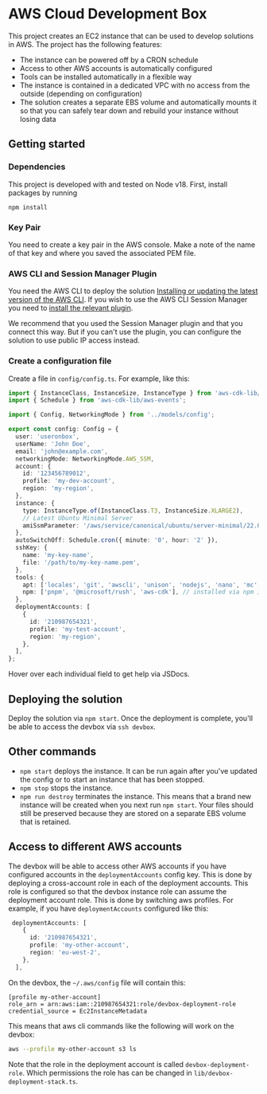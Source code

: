 # AWS Cloud Development Box

This project creates an EC2 instance that can be used to develop solutions in AWS. The project has the following features:

* The instance can be powered off by a CRON schedule
* Access to other AWS accounts is automatically configured
* Tools can be installed automatically in a flexible way
* The instance is contained in a dedicated VPC with no access from the outside (depending on configuration)
* The solution creates a separate EBS volume and automatically mounts it so that you can safely tear down and rebuild your instance without losing data

## Getting started
### Dependencies
This project is developed with and tested on Node v18. First, install packages by running
```
npm install
```

### Key Pair
You need to create a key pair in the AWS console. Make a note of the name of that key and where you saved the associated PEM file.

### AWS CLI and Session Manager Plugin
You need the AWS CLI to deploy the solution [Installing or updating the latest version of the AWS CLI](https://docs.aws.amazon.com/cli/latest/userguide/install-cliv2.html). If you wish to use the AWS CLI Session Manager you need to [install the relevant plugin](https://docs.aws.amazon.com/systems-manager/latest/userguide/session-manager-working-with-install-plugin.html).

We recommend that you used the Session Manager plugin and that you connect this way. But if you can't use the plugin, you can configure the solution to use public IP access instead.

### Create a configuration file
Create a file in `config/config.ts`. For example, like this:
```ts
import { InstanceClass, InstanceSize, InstanceType } from 'aws-cdk-lib/aws-ec2';
import { Schedule } from 'aws-cdk-lib/aws-events';

import { Config, NetworkingMode } from '../models/config';

export const config: Config = {
  user: 'useronbox',
  userName: 'John Doe',
  email: 'john@example.com',
  networkingMode: NetworkingMode.AWS_SSM,
  account: {
    id: '123456789012',
    profile: 'my-dev-account',
    region: 'my-region',
  },
  instance: {
    type: InstanceType.of(InstanceClass.T3, InstanceSize.XLARGE2),
    // Latest Ubuntu Minimal Server
    amiSsmParameter: '/aws/service/canonical/ubuntu/server-minimal/22.04/stable/current/amd64/hvm/ebs-gp2/ami-id',
  },
  autoSwitchOff: Schedule.cron({ minute: '0', hour: '2' }),
  sshKey: {
    name: 'my-key-name',
    file: '/path/to/my-key-name.pem',
  },
  tools: {
    apt: ['locales', 'git', 'awscli', 'unison', 'nodejs', 'nano', 'mc', 'python3.10-venv'], // installed via apt-get install
    npm: ['pnpm', '@microsoft/rush', 'aws-cdk'], // installed via npm i -g
  },
  deploymentAccounts: [
    {
      id: '210987654321',
      profile: 'my-test-account',
      region: 'my-region',
    },
  ],
};
```

Hover over each individual field to get help via JSDocs.

## Deploying the solution

Deploy the solution via `npm start`. Once the deployment is complete, you'll be able to access the devbox via `ssh devbox`.

## Other commands

* `npm start` deploys the instance. It can be run again after you've updated the config or to start an instance that has been stopped.
* `npm stop` stops the instance.
* `npm run destroy` terminates the instance. This means that a brand new instance will be created when you next run `npm start`. Your files should still be preserved because they are stored on a separate EBS volume that is retained.

## Access to different AWS accounts
The devbox will be able to access other AWS accounts if you have configured accounts in the `deploymentAccounts` config key. This is done by deploying a cross-account role in each of the deployment accounts. This role is configured so that the devbox instance role can assume the deployment account role. This is done by switching aws profiles. For example, if you have `deploymentAccounts` configured like this:
```ts
 deploymentAccounts: [
    {
      id: '210987654321',
      profile: 'my-other-account',
      region: 'eu-west-2',
    },
  ],
```

On the devbox, the `~/.aws/config` file will contain this:
```
[profile my-other-account]
role_arn = arn:aws:iam::210987654321:role/devbox-deployment-role
credential_source = Ec2InstanceMetadata
```

This means that aws cli commands like the following will work on the devbox:
```sh
aws --profile my-other-account s3 ls
```

Note that the role in the deployment account is called `devbox-deployment-role`. Which permissions the role has can be changed in `lib/devbox-deployment-stack.ts`.
